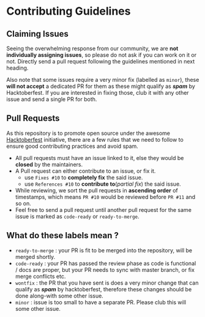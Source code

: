 # Contributing Guidelines

## Claiming Issues

Seeing the overwhelming response from our community, we are **not individually assigning issues**, so please do not ask if you can work on it or not. Directly send a pull request following the guidelines mentioned in next heading.

Also note that some issues require a very minor fix (labelled as `minor`), these **will not accept** a dedicated PR for them as these might qualify as **_spam_** by Hacktoberfest. If you are interested in fixing those, club it with any other issue and send a single PR for both.

## Pull Requests

As this repository is to promote open source under the awesome [Hacktoberfest](http://hacktoberfest.digitalocean.com/) initiative, there are a few rules that we need to follow to ensure good contributing practices and avoid spam.

- All pull requests must have an issue linked to it, else they would be **closed** by the maintainers.
- A Pull request can either contribute to an issue, or fix it.
  - use `Fixes #10` to **completely fix** the said issue.
  - use `References #10` to **contribute to**(_partial fix_) the said issue.
- While reviewing, we sort the pull requests in **ascending order** of timestamps, which means `PR #10` would be reviewed before `PR #11` and so on.
- Feel free to send a pull request until another pull request for the same issue is marked as `code-ready` or `ready-to-merge`.

## What do these labels mean ?

- `ready-to-merge` : your PR is fit to be merged into the repository, will be merged shortly.
- `code-ready` : your PR has passed the review phase as code is functional / docs are proper, but your PR needs to sync with master branch, or fix merge conflicts etc.
- `wontfix` : the PR that you have sent is does a very minor change that can qualify as **_spam_** by hacktoberfest, therefore these changes should be done along-with some other issue.
- `minor` : issue is too small to have a separate PR. Please club this will some other issue.
